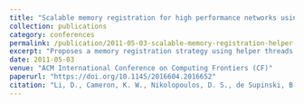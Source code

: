 ```yaml
---
title: "Scalable memory registration for high performance networks using helper threads"
collection: publications
category: conferences
permalink: /publication/2011-05-03-scalable-memory-registration-helper-threads
excerpt: "Proposes a memory registration strategy using helper threads to reduce registered memory requirements on multicore architectures for HPC applications with RDMA networks."
date: 2011-05-03
venue: "ACM International Conference on Computing Frontiers (CF)"
paperurl: "https://doi.org/10.1145/2016604.2016652"
citation: "Li, D., Cameron, K. W., Nikolopoulos, D. S., de Supinski, B. R., & Schulz, M. (2011). Scalable memory registration for high performance networks using helper threads. In *Proceedings of the 8th ACM International Conference on Computing Frontiers (CF '11)*, Article 38. https://doi.org/10.1145/2016604.2016652"
---
```

